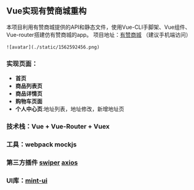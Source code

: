 ## Vue实现有赞商城重构

本项目利用有赞商城提供的API和静态文件，使用Vue-CLI手脚架、Vue组件、Vue-router搭建仿有赞商城的app。
项目地址：[有赞商城](https://www.hefang.site/youzan/dist/index.html) （建议手机端访问）


    ![avatar](./static/1562592456.png)

### 实现页面：
+ **首页**
+ **商品列表页**
+ **商品详情页**
+ **购物车页面**
+ **个人中心页**:地址列表，地址修改，新增地址页
### 技术栈：Vue + Vue-Router + Vuex
### 工具：webpack mockjs
### 第三方插件 [swiper](https://github.com/nolimits4web/Swiper) [axios](https://github.com/axios/axios)
### UI库：[mint-ui](https://mint-ui.github.io/docs/#/zh-cn2/infinite-scroll)









